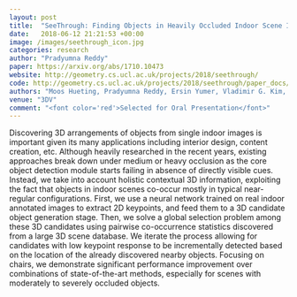```yaml
---
layout: post
title:  "SeeThrough: Finding Objects in Heavily Occluded Indoor Scene Images"
date:   2018-06-12 21:21:53 +00:00
image: /images/seethrough_icon.jpg
categories: research
author: "Pradyumna Reddy"
paper: https://arxiv.org/abs/1710.10473
website: http://geometry.cs.ucl.ac.uk/projects/2018/seethrough/
code: http://geometry.cs.ucl.ac.uk/projects/2018/seethrough/paper_docs/Code_Data.zip
authors: "Moos Hueting, Pradyumna Reddy, Ersin Yumer, Vladimir G. Kim, Nathan Carr, Niloy J. Mitra"
venue: "3DV"
comment: "<font color='red'>Selected for Oral Presentation</font>"
---
```

Discovering 3D arrangements of objects from single indoor images is important given its many applications including interior design, content creation, etc. Although heavily researched in the recent years, existing approaches break down under medium or heavy occlusion as the core object detection module starts failing in absence of directly visible cues. Instead, we take into account holistic contextual 3D information, exploiting the fact that objects in indoor scenes co-occur mostly in typical near-regular configurations. First, we use a neural network trained on real indoor annotated images to extract 2D keypoints, and feed them to a 3D candidate object generation stage. Then, we solve a global selection problem among these 3D candidates using pairwise co-occurrence statistics discovered from a large 3D scene database. We iterate the process allowing for candidates with low keypoint response to be incrementally detected based on the location of the already discovered nearby objects. Focusing on chairs, we demonstrate significant performance improvement over combinations of state-of-the-art methods, especially for scenes with moderately to severely occluded objects.
